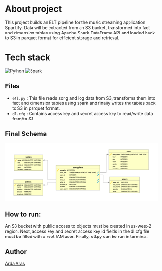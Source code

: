 # About project

This project builds an ELT pipeline for the music streaming application Sparkify. Data will be extracted from an S3 bucket, transformed into fact and dimension tables using Apache Spark DataFrame API and loaded back to S3 in parquet format for efficient storage and retrieval.

# Tech stack

![Python](https://img.shields.io/badge/Python-3.6.3-blue)
![Spark](https://img.shields.io/badge/Apache%20Spark-2.4.3-green)

## Files

+ `etl.py`  : This file reads song and log data from S3, transforms them into fact and dimension tables using spark and finally writes the tables back to S3 in parquet format.
+ `dl.cfg`  : Contains access key and secret access key to read/write data from/to S3

## Final Schema

![star_schema](lake_schema.png)

## How to run:

An S3 bucket with public access to objects must be created in us-west-2 region. Next, access key and secret access key id fields in the dl.cfg file
must be filled with a root IAM user. Finally, etl.py can be run in terminal.

## Author

[Arda Aras](https://www.linkedin.com/in/arda-aras/)
